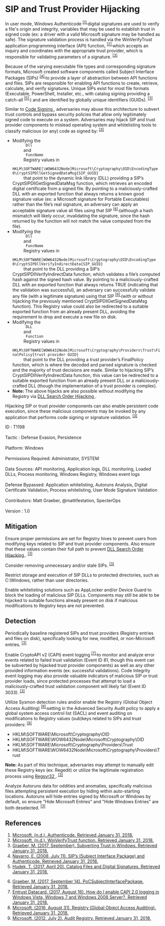 <div class="container-fluid">
 <h1>
  SIP and Trust Provider Hijacking
 </h1>
 <div class="row">
  <div class="col-md-8 description-body">
   <p>
    In user mode, Windows Authenticode
    <span class="scite-citeref-number" data-reference="Microsoft Authenticode" id="scite-ref-1-a">
     <sup>
      <a aria-describedby="qtip-0" data-hasqtip="0" href="https://msdn.microsoft.com/library/ms537359.aspx" target="_blank">
       [1]
      </a>
     </sup>
    </span>
    digital signatures are used to verify a file's origin and integrity, variables that may be used to establish trust in signed code (ex: a driver with a valid Microsoft signature may be handled as safe). The signature validation process is handled via the WinVerifyTrust application programming interface (API) function,
    <span class="scite-citeref-number" data-reference="Microsoft WinVerifyTrust" id="scite-ref-2-a">
     <sup>
      <a aria-describedby="qtip-1" data-hasqtip="1" href="https://msdn.microsoft.com/library/windows/desktop/aa388208.aspx" target="_blank">
       [2]
      </a>
     </sup>
    </span>
    which accepts an inquiry and coordinates with the appropriate trust provider, which is responsible for validating parameters of a signature.
    <span class="scite-citeref-number" data-reference="SpectorOps Subverting Trust Sept 2017" id="scite-ref-3-a">
     <sup>
      <a aria-describedby="qtip-2" data-hasqtip="2" href="https://specterops.io/assets/resources/SpecterOps_Subverting_Trust_in_Windows.pdf" target="_blank">
       [3]
      </a>
     </sup>
    </span>
   </p>
   <p>
    Because of the varying executable file types and corresponding signature formats, Microsoft created software components called Subject Interface Packages (SIPs)
    <span class="scite-citeref-number" data-reference="EduardosBlog SIPs July 2008" id="scite-ref-4-a">
     <sup>
      <a aria-describedby="qtip-3" data-hasqtip="3" href="https://blogs.technet.microsoft.com/eduardonavarro/2008/07/11/sips-subject-interface-package-and-authenticode/" target="_blank">
       [4]
      </a>
     </sup>
    </span>
    to provide a layer of abstraction between API functions and files. SIPs are responsible for enabling API functions to create, retrieve, calculate, and verify signatures. Unique SIPs exist for most file formats (Executable, PowerShell, Installer, etc., with catalog signing providing a catch-all
    <span class="scite-citeref-number" data-reference="Microsoft Catalog Files and Signatures April 2017" id="scite-ref-5-a">
     <sup>
      <a aria-describedby="qtip-4" data-hasqtip="4" href="https://docs.microsoft.com/windows-hardware/drivers/install/catalog-files" target="_blank">
       [5]
      </a>
     </sup>
    </span>
    ) and are identified by globally unique identifiers (GUIDs).
    <span class="scite-citeref-number" data-reference="SpectorOps Subverting Trust Sept 2017" id="scite-ref-3-a">
     <sup>
      <a aria-describedby="qtip-2" data-hasqtip="2" href="https://specterops.io/assets/resources/SpecterOps_Subverting_Trust_in_Windows.pdf" target="_blank">
       [3]
      </a>
     </sup>
    </span>
   </p>
   <p>
    Similar to
    <a href="https://attack.mitre.org/techniques/T1116">
     Code Signing
    </a>
    , adversaries may abuse this architecture to subvert trust controls and bypass security policies that allow only legitimately signed code to execute on a system. Adversaries may hijack SIP and trust provider components to mislead operating system and whitelisting tools to classify malicious (or any) code as signed by:
    <span class="scite-citeref-number" data-reference="SpectorOps Subverting Trust Sept 2017" id="scite-ref-3-a">
     <sup>
      <a aria-describedby="qtip-2" data-hasqtip="2" href="https://specterops.io/assets/resources/SpecterOps_Subverting_Trust_in_Windows.pdf" target="_blank">
       [3]
      </a>
     </sup>
    </span>
   </p>
   <ul>
    <li>
     Modifying the
     <code>
      Dll
     </code>
     and
     <code>
      FuncName
     </code>
     Registry values in
     <code>
      HKLM\SOFTWARE[\WOW6432Node]Microsoft\Cryptography\OID\EncodingType 0\CryptSIPDllGetSignedDataMsg{SIP_GUID}
     </code>
     that point to the dynamic link library (DLL) providing a SIP’s CryptSIPDllGetSignedDataMsg function, which retrieves an encoded digital certificate from a signed file. By pointing to a maliciously-crafted DLL with an exported function that always returns a known good signature value (ex: a Microsoft signature for Portable Executables) rather than the file’s real signature, an adversary can apply an acceptable signature value all files using that SIP
     <span class="scite-citeref-number" data-reference="GitHub SIP POC Sept 2017" id="scite-ref-6-a">
      <sup>
       <a aria-describedby="qtip-5" data-hasqtip="5" href="https://github.com/mattifestation/PoCSubjectInterfacePackage" target="_blank">
        [6]
       </a>
      </sup>
     </span>
     (although a hash mismatch will likely occur, invalidating the signature, since the hash returned by the function will not match the value computed from the file).
    </li>
    <li>
     Modifying the
     <code>
      Dll
     </code>
     and
     <code>
      FuncName
     </code>
     Registry values in
     <code>
      HKLM\SOFTWARE[WOW6432Node]Microsoft\Cryptography\OID\EncodingType 0\CryptSIPDllVerifyIndirectData{SIP_GUID}
     </code>
     that point to the DLL providing a SIP’s CryptSIPDllVerifyIndirectData function, which validates a file’s computed hash against the signed hash value. By pointing to a maliciously-crafted DLL with an exported function that always returns TRUE (indicating that the validation was successful), an adversary can successfully validate any file (with a legitimate signature) using that SIP
     <span class="scite-citeref-number" data-reference="GitHub SIP POC Sept 2017" id="scite-ref-6-a">
      <sup>
       <a aria-describedby="qtip-5" data-hasqtip="5" href="https://github.com/mattifestation/PoCSubjectInterfacePackage" target="_blank">
        [6]
       </a>
      </sup>
     </span>
     (with or without hijacking the previously mentioned CryptSIPDllGetSignedDataMsg function). This Registry value could also be redirected to a suitable exported function from an already present DLL, avoiding the requirement to drop and execute a new file on disk.
    </li>
    <li>
     Modifying the
     <code>
      DLL
     </code>
     and
     <code>
      Function
     </code>
     Registry values in
     <code>
      HKLM\SOFTWARE[WOW6432Node]Microsoft\Cryptography\Providers\Trust\FinalPolicy{trust provider GUID}
     </code>
     that point to the DLL providing a trust provider’s FinalPolicy function, which is where the decoded and parsed signature is checked and the majority of trust decisions are made. Similar to hijacking SIP’s CryptSIPDllVerifyIndirectData function, this value can be redirected to a suitable exported function from an already present DLL or a maliciously-crafted DLL (though the implementation of a trust provider is complex).
    </li>
    <li>
     <strong>
      Note:
     </strong>
     The above hijacks are also possible without modifying the Registry via
     <a href="https://attack.mitre.org/techniques/T1038">
      DLL Search Order Hijacking
     </a>
     .
    </li>
   </ul>
   <p>
    Hijacking SIP or trust provider components can also enable persistent code execution, since these malicious components may be invoked by any application that performs code signing or signature validation.
    <span class="scite-citeref-number" data-reference="SpectorOps Subverting Trust Sept 2017" id="scite-ref-3-a">
     <sup>
      <a aria-describedby="qtip-2" data-hasqtip="2" href="https://specterops.io/assets/resources/SpecterOps_Subverting_Trust_in_Windows.pdf" target="_blank">
       [3]
      </a>
     </sup>
    </span>
   </p>
  </div>
  <div class="col-md-4">
   <div class="card">
    <div class="card-body">
     <div class="card-data">
      <span class="h5 card-title">
       ID
      </span>
      : T1198
      <br/>
      <br/>
     </div>
     <div class="card-data">
      <span class="h5 card-title">
      </span>
     </div>
     <div class="card-data">
      <span class="h5 card-title">
       Tactic
      </span>
      : Defense Evasion, Persistence
      <br/>
      <br/>
     </div>
     <div class="card-data">
      <span class="h5 card-title">
       Platform:
      </span>
      Windows
      <br/>
      <br/>
     </div>
     <div class="card-data">
      <span class="h5 card-title">
      </span>
     </div>
     <div class="card-data">
      <span class="h5 card-title">
       Permissions Required:
      </span>
      Administrator, SYSTEM
      <br/>
      <br/>
     </div>
     <div class="card-data">
      <span class="h5 card-title">
      </span>
     </div>
     <div class="card-data">
      <span class="h5 card-title">
       Data Sources:
      </span>
      API monitoring, Application logs, DLL monitoring, Loaded DLLs, Process monitoring, Windows Registry, Windows event logs
      <br/>
      <br/>
     </div>
     <div class="card-data">
      <span class="h5 card-title">
      </span>
     </div>
     <div class="card-data">
      <span class="h5 card-title">
      </span>
     </div>
     <div class="card-data">
      <span class="h5 card-title">
       Defense Bypassed:
      </span>
      Application whitelisting, Autoruns Analysis, Digital Certificate Validation, Process whitelisting, User Mode Signature Validation
      <br/>
      <br/>
     </div>
     <div class="card-data">
      <span class="h5 card-title">
      </span>
     </div>
     <div class="card-data">
      <span class="h5 card-title">
      </span>
     </div>
     <div class="card-data">
      <span class="h5 card-title">
      </span>
     </div>
     <div class="card-data">
      <span class="h5 card-title">
       Contributors:
      </span>
      Matt Graeber, @mattifestation, SpecterOps
      <br/>
      <br/>
     </div>
     <div class="card-data">
      <span class="h5 card-title">
       Version
      </span>
      : 1.0
     </div>
    </div>
   </div>
  </div>
 </div>
 <h2 class="pt-3" id="mitigation">
  Mitigation
 </h2>
 <p>
  Ensure proper permissions are set for Registry hives to prevent users from modifying keys related to SIP and trust provider components. Also ensure that these values contain their full path to prevent
  <a href="https://attack.mitre.org/techniques/T1038">
   DLL Search Order Hijacking
  </a>
  .
  <span class="scite-citeref-number" data-reference="SpectorOps Subverting Trust Sept 2017" id="scite-ref-3-a">
   <sup>
    <a aria-describedby="qtip-2" data-hasqtip="2" href="https://specterops.io/assets/resources/SpecterOps_Subverting_Trust_in_Windows.pdf" target="_blank">
     [3]
    </a>
   </sup>
  </span>
 </p>
 <p>
  Consider removing unnecessary and/or stale SIPs.
  <span class="scite-citeref-number" data-reference="SpectorOps Subverting Trust Sept 2017" id="scite-ref-3-a">
   <sup>
    <a aria-describedby="qtip-2" data-hasqtip="2" href="https://specterops.io/assets/resources/SpecterOps_Subverting_Trust_in_Windows.pdf" target="_blank">
     [3]
    </a>
   </sup>
  </span>
 </p>
 <p>
  Restrict storage and execution of SIP DLLs to protected directories, such as C:\Windows, rather than user directories.
 </p>
 <p>
  Enable whitelisting solutions such as AppLocker and/or Device Guard to block the loading of malicious SIP DLLs. Components may still be able to be hijacked to suitable functions already present on disk if malicious modifications to Registry keys are not prevented.
 </p>
 <h2 class="pt-3" id="detection">
  Detection
 </h2>
 <p>
  Periodically baseline registered SIPs and trust providers (Registry entries and files on disk), specifically looking for new, modified, or non-Microsoft entries.
  <span class="scite-citeref-number" data-reference="SpectorOps Subverting Trust Sept 2017" id="scite-ref-3-a">
   <sup>
    <a aria-describedby="qtip-2" data-hasqtip="2" href="https://specterops.io/assets/resources/SpecterOps_Subverting_Trust_in_Windows.pdf" target="_blank">
     [3]
    </a>
   </sup>
  </span>
 </p>
 <p>
  Enable CryptoAPI v2 (CAPI) event logging
  <span class="scite-citeref-number" data-reference="Entrust Enable CAPI2 Aug 2017" id="scite-ref-7-a">
   <sup>
    <a aria-describedby="qtip-6" data-hasqtip="6" href="http://www.entrust.net/knowledge-base/technote.cfm?tn=8165" target="_blank">
     [7]
    </a>
   </sup>
  </span>
  to monitor and analyze error events related to failed trust validation (Event ID 81, though this event can be subverted by hijacked trust provider components) as well as any other provided information events (ex: successful validations). Code Integrity event logging may also provide valuable indicators of malicious SIP or trust provider loads, since protected processes that attempt to load a maliciously-crafted trust validation component will likely fail (Event ID 3033).
  <span class="scite-citeref-number" data-reference="SpectorOps Subverting Trust Sept 2017" id="scite-ref-3-a">
   <sup>
    <a aria-describedby="qtip-2" data-hasqtip="2" href="https://specterops.io/assets/resources/SpecterOps_Subverting_Trust_in_Windows.pdf" target="_blank">
     [3]
    </a>
   </sup>
  </span>
 </p>
 <p>
  Utilize Sysmon detection rules and/or enable the Registry (Global Object Access Auditing)
  <span class="scite-citeref-number" data-reference="Microsoft Registry Auditing Aug 2016" id="scite-ref-8-a">
   <sup>
    <a aria-describedby="qtip-7" data-hasqtip="7" href="https://docs.microsoft.com/previous-versions/windows/it-pro/windows-server-2012-R2-and-2012/dn311461(v=ws.11)" target="_blank">
     [8]
    </a>
   </sup>
  </span>
  setting in the Advanced Security Audit policy to apply a global system access control list (SACL) and event auditing on modifications to Registry values (sub)keys related to SIPs and trust providers:
  <span class="scite-citeref-number" data-reference="Microsoft Audit Registry July 2012" id="scite-ref-9-a">
   <sup>
    <a aria-describedby="qtip-8" data-hasqtip="8" href="https://docs.microsoft.com/previous-versions/windows/it-pro/windows-server-2008-R2-and-2008/dd941614(v=ws.10)" target="_blank">
     [9]
    </a>
   </sup>
  </span>
 </p>
 <ul>
  <li>
   HKLM\SOFTWARE\Microsoft\Cryptography\OID
  </li>
  <li>
   HKLM\SOFTWARE\WOW6432Node\Microsoft\Cryptography\OID
  </li>
  <li>
   HKLM\SOFTWARE\Microsoft\Cryptography\Providers\Trust
  </li>
  <li>
   HKLM\SOFTWARE\WOW6432Node\Microsoft\Cryptography\Providers\Trust
  </li>
 </ul>
 <p>
  <strong>
   Note:
  </strong>
  As part of this technique, adversaries may attempt to manually edit these Registry keys (ex: Regedit) or utilize the legitimate registration process using
  <a href="https://attack.mitre.org/techniques/T1117">
   Regsvr32
  </a>
  .
  <span class="scite-citeref-number" data-reference="SpectorOps Subverting Trust Sept 2017" id="scite-ref-3-a">
   <sup>
    <a aria-describedby="qtip-2" data-hasqtip="2" href="https://specterops.io/assets/resources/SpecterOps_Subverting_Trust_in_Windows.pdf" target="_blank">
     [3]
    </a>
   </sup>
  </span>
 </p>
 <p>
  Analyze Autoruns data for oddities and anomalies, specifically malicious files attempting persistent execution by hiding within auto-starting locations. Autoruns will hide entries signed by Microsoft or Windows by default, so ensure "Hide Microsoft Entries" and "Hide Windows Entries" are both deselected.
  <span class="scite-citeref-number" data-reference="SpectorOps Subverting Trust Sept 2017" id="scite-ref-3-a">
   <sup>
    <a aria-describedby="qtip-2" data-hasqtip="2" href="https://specterops.io/assets/resources/SpecterOps_Subverting_Trust_in_Windows.pdf" target="_blank">
     [3]
    </a>
   </sup>
  </span>
 </p>
 <h2 class="pt-3" id="references">
  References
 </h2>
 <div class="row">
  <div class="col">
   <ol>
    <li>
     <span class="scite-citation" id="scite-1">
      <span class="scite-citation-text">
       <a class="external text" href="https://msdn.microsoft.com/library/ms537359.aspx" name="scite-1" rel="nofollow" target="_blank">
        Microsoft. (n.d.). Authenticode. Retrieved January 31, 2018.
       </a>
      </span>
     </span>
    </li>
    <li>
     <span class="scite-citation" id="scite-2">
      <span class="scite-citation-text">
       <a class="external text" href="https://msdn.microsoft.com/library/windows/desktop/aa388208.aspx" name="scite-2" rel="nofollow" target="_blank">
        Microsoft. (n.d.). WinVerifyTrust function. Retrieved January 31, 2018.
       </a>
      </span>
     </span>
    </li>
    <li>
     <span class="scite-citation" id="scite-3">
      <span class="scite-citation-text">
       <a class="external text" href="https://specterops.io/assets/resources/SpecterOps_Subverting_Trust_in_Windows.pdf" name="scite-3" rel="nofollow" target="_blank">
        Graeber, M. (2017, September). Subverting Trust in Windows. Retrieved January 31, 2018.
       </a>
      </span>
     </span>
    </li>
    <li>
     <span class="scite-citation" id="scite-4">
      <span class="scite-citation-text">
       <a class="external text" href="https://blogs.technet.microsoft.com/eduardonavarro/2008/07/11/sips-subject-interface-package-and-authenticode/" name="scite-4" rel="nofollow" target="_blank">
        Navarro, E. (2008, July 11). SIP’s (Subject Interface Package) and Authenticode. Retrieved January 31, 2018.
       </a>
      </span>
     </span>
    </li>
    <li>
     <span class="scite-citation" id="scite-5">
      <span class="scite-citation-text">
       <a class="external text" href="https://docs.microsoft.com/windows-hardware/drivers/install/catalog-files" name="scite-5" rel="nofollow" target="_blank">
        Hudek, T. (2017, April 20). Catalog Files and Digital Signatures. Retrieved January 31, 2018.
       </a>
      </span>
     </span>
    </li>
   </ol>
  </div>
  <div class="col">
   <ol start="6.5">
    <li>
     <span class="scite-citation" id="scite-6">
      <span class="scite-citation-text">
       <a class="external text" href="https://github.com/mattifestation/PoCSubjectInterfacePackage" name="scite-6" rel="nofollow" target="_blank">
        Graeber, M. (2017, September 14). PoCSubjectInterfacePackage. Retrieved January 31, 2018.
       </a>
      </span>
     </span>
    </li>
    <li>
     <span class="scite-citation" id="scite-7">
      <span class="scite-citation-text">
       <a class="external text" href="http://www.entrust.net/knowledge-base/technote.cfm?tn=8165" name="scite-7" rel="nofollow" target="_blank">
        Entrust Datacard. (2017, August 16). How do I enable CAPI 2.0 logging in Windows Vista, Windows 7 and Windows 2008 Server?. Retrieved January 31, 2018.
       </a>
      </span>
     </span>
    </li>
    <li>
     <span class="scite-citation" id="scite-8">
      <span class="scite-citation-text">
       <a class="external text" href="https://docs.microsoft.com/previous-versions/windows/it-pro/windows-server-2012-R2-and-2012/dn311461(v=ws.11)" name="scite-8" rel="nofollow" target="_blank">
        Microsoft. (2016, August 31). Registry (Global Object Access Auditing). Retrieved January 31, 2018.
       </a>
      </span>
     </span>
    </li>
    <li>
     <span class="scite-citation" id="scite-9">
      <span class="scite-citation-text">
       <a class="external text" href="https://docs.microsoft.com/previous-versions/windows/it-pro/windows-server-2008-R2-and-2008/dd941614(v=ws.10)" name="scite-9" rel="nofollow" target="_blank">
        Microsoft. (2012, July 2). Audit Registry. Retrieved January 31, 2018.
       </a>
      </span>
     </span>
    </li>
   </ol>
  </div>
 </div>
</div>
